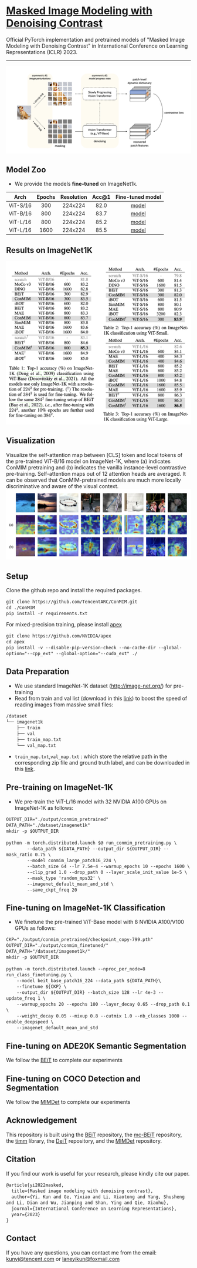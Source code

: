 # [Masked Image Modeling with Denoising Contrast](https://arxiv.org/abs/2205.09616)

Official PyTorch implementation and pretrained models of "Masked Image Modeling with Denoising Contrast" in International Conference on Learning Representations (ICLR) 2023.

---

![Overview](./imgs/framework.png)


## Model Zoo
+ We provide the models **fine-tuned** on ImageNet1k. 

|   Arch   | Epochs | Resolution | Acc@1 | Fine-tuned model |
|:--------:|:------:|:----------:|:-----:| :---: |
| ViT-S/16 |  300   |  224x224   | 82.0  | [model](https://drive.google.com/file/d/1nI9IohDZ1KpBm4sUgLFyVoy6lHAu4LfF/view?usp=share_link) |
| ViT-B/16 |  800   |  224x224   | 83.7  | [model](https://drive.google.com/file/d/18MWukX2CZp_Eu6RiDVTIBzSt_0K996ri/view?usp=share_link) |
| ViT-L/16 |  800   |  224x224   | 85.2  | [model](https://drive.google.com/file/d/1adbm7ewm8uAEcdDklupGrrLAdoYeUDlN/view?usp=share_link) |
| ViT-L/16 |  1600  |  224x224   | 85.5  | [model](https://drive.google.com/file/d/1NXCA_oZ0mUiDbR3fFO8V8DixzZ4oRa-z/view?usp=share_link) |

## Results on ImageNet1K
![Result](./imgs/results.png)

## Visualization
Visualize the self-attention map between [CLS] token and local tokens of the pre-trained ViT-B/16 model on ImageNet-1K, where (a) indicates ConMIM pretraining and (b) indicates the vanilla instance-level contrastive pre-training. Self-attention maps out of 12 attention heads are averaged. It can be observed that ConMIM-pretrained models are much more locally discriminative and aware of the visual context.
![Vis](./imgs/vis.png)

## Setup
Clone the github repo and install the required packages.
```
git clone https://github.com/TencentARC/ConMIM.git
cd ./ConMIM
pip install -r requirements.txt
```
For mixed-precision training, please install [apex](https://github.com/NVIDIA/apex)

```
git clone https://github.com/NVIDIA/apex
cd apex
pip install -v --disable-pip-version-check --no-cache-dir --global-option="--cpp_ext" --global-option="--cuda_ext" ./
```
## Data Preparation
+ We use standard ImageNet-1K dataset (http://image-net.org/) for pre-training
+ Read from train and val list (download in this [link](https://drive.google.com/drive/folders/1Kmu3VHw1Ssqh6jwrWaUL1ihVx9KakKZv?usp=sharing)) to boost the speed of reading images from massive small files:
```
/dataset
└── imagenet1k
    ├── train
    ├── val
    ├── train_map.txt
    └── val_map.txt
```
+ `train_map.txt`,`val_map.txt` : which store the relative path in the corresponding zip file and ground truth label, and can be downloaded in this [link](https://drive.google.com/drive/folders/1Kmu3VHw1Ssqh6jwrWaUL1ihVx9KakKZv?usp=sharing).
## Pre-training on ImageNet-1K
+ We pre-train the ViT-L/16 model with 32 NVIDIA A100 GPUs on ImageNet-1K as follows:

```
OUTPUT_DIR="./output/conmim_pretrained"
DATA_PATH="./dataset/imagenet1k"
mkdir -p $OUTPUT_DIR

python -m torch.distributed.launch $@ run_conmim_pretraining.py \
        --data_path ${DATA_PATH} --output_dir ${OUTPUT_DIR} --mask_ratio 0.75 \
        --model conmim_large_patch16_224 \
        --batch_size 64 --lr 7.5e-4 --warmup_epochs 10 --epochs 1600 \
        --clip_grad 1.0 --drop_path 0 --layer_scale_init_value 1e-5 \
        --mask_type 'random_mps32' \
        --imagenet_default_mean_and_std \
        --save_ckpt_freq 20
```

## Fine-tuning on ImageNet-1K Classification
+ We finetune the pre-trained ViT-Base model with 8 NVIDIA A100/V100 GPUs as follows: 
```
CKP="./output/conmim_pretrained/checkpoint_copy-799.pth"
OUTPUT_DIR="./output/conmim_finetuned/"
DATA_PATH="/dataset/imagenet1k/"
mkdir -p $OUTPUT_DIR

python -m torch.distributed.launch --nproc_per_node=8 run_class_finetuning.py \
    --model beit_base_patch16_224 --data_path ${DATA_PATH}\
    --finetune ${CKP} \
    --output_dir ${OUTPUT_DIR} --batch_size 128 --lr 4e-3 --update_freq 1 \
    --warmup_epochs 20 --epochs 100 --layer_decay 0.65 --drop_path 0.1 \
    --weight_decay 0.05 --mixup 0.8 --cutmix 1.0 --nb_classes 1000 --enable_deepspeed \
    --imagenet_default_mean_and_std
```
## Fine-tuning on ADE20K Semantic Segmentation
We follow the [BEiT](https://github.com/microsoft/unilm/tree/master/beit) to complete our experiments

## Fine-tuning on COCO Detection and Segmentation
We follow the [MIMDet](https://github.com/hustvl/MIMDet) to complete our experiments

## Acknowledgement

This repository is built using the [BEiT](https://github.com/microsoft/unilm/tree/master/beit) repository, the [mc-BEiT](https://github.com/lixiaotong97/mc-BEiT) repository, the [timm](https://github.com/rwightman/pytorch-image-models) library, the [DeiT](https://github.com/facebookresearch/deit) repository, and the [MIMDet](https://github.com/hustvl/MIMDet) repository.

## Citation
If you find our work is useful for your research, please kindly cite our paper.
```
@article{yi2022masked,
  title={Masked image modeling with denoising contrast},
  author={Yi, Kun and Ge, Yixiao and Li, Xiaotong and Yang, Shusheng and Li, Dian and Wu, Jianping and Shan, Ying and Qie, Xiaohu},
  journal={International Conference on Learning Representations},
  year={2023}
}
```
## Contact
If you have any questions, you can contact me from the email: kunyi@tencent.com or laneyikun@foxmail.com
